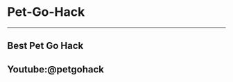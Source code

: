 # Pet-Go-Hack
-------------------------------
Best Pet Go Hack
-------------------------------
Youtube:@petgohack
-------------------------------
